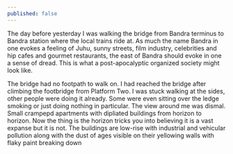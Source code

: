 ```yaml
---
published: false
---
```

The day before yesterday I was walking the bridge from Bandra terminus to Bandra station where the local trains ride at. As much the name Bandra in one evokes a feeling of Juhu, sunny streets, film industry, celebrities and hip cafes and gourmet restaurants, the east of Bandra should evoke in one a sense of dread. This is what a post-apocalyptic organized society might look like.

The bridge had no footpath to walk on. I had reached the bridge after climbing the footbridge from Platform Two. I was stuck walking at the sides, other people were doing it already. Some were even sitting over the ledge smoking or just doing nothing in particular. The view around me was dismal. Small crampepd apartments with dipliated buildings from horizon to horizon. Now the thing is the horizon tricks you into believing it is a vast expanse but it is not. The buildings are low-rise with industrial and vehicular pollution along with the dust of ages visible on their yellowing walls with flaky paint breaking down 